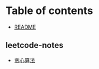 # Table of contents

* [README](README.md)

## leetcode-notes

* [贪心算法](leetcode-notes/untitled.md)

